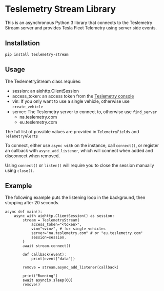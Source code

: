 # Teslemetry Stream Library
This is an asynchronous Python 3 library that connects to the Teslemetry Stream server and provides Tesla Fleet Telemetry using server side events.

## Installation

`pip install teslemetry-stream`

## Usage

The TeslemetryStream class requires:

- session: an aiohttp.ClientSession
- access_token: an access token from the [Teslemetry console](https://teslemetry.com/console)
- vin: If you only want to use a single vehicle, otherwise use `create_vehicle`
- server: The Teslemetry server to connect to, otherwise use `find_server`
  - na.teslemetry.com
  - eu.teslemetry.com

The full list of possible values are provided in `TelemetryFields` and `TelemetryAlerts`

To connect, either use `async with` on the instance, call `connect()`, or register an callback with `async_add_listener`, which will connect when added and disconnect when removed.

Using `connect()` or `listen()` will require you to close the session manually using `close()`.

## Example
The following example puts the listening loop in the background, then stopping after 20 seconds.
```
async def main():
    async with aiohttp.ClientSession() as session:
        stream = TeslemetryStream(
            access_token="<token>",
            vin="<vin>", # for single vehicles
            server="na.teslemetry.com" # or "eu.teslemetry.com"
            session=session,
        )
        await stream.connect()

        def callback(event):
            print(event["data"])

        remove = stream.async_add_listener(callback)

        print("Running")
        await asyncio.sleep(60)
        remove()
```
